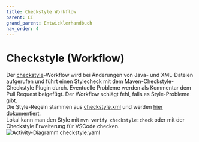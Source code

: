 ```yaml
---
title: Checkstyle Workflow
parent: CI
grand_parent: Entwicklerhandbuch
nav_order: 4
---
```


# Checkstyle (Workflow)
Der [checkstyle](https://github.com/weichware10/repo-utils/blob/main/workflows/checkstyle.yaml)-Workflow wird bei Änderungen von Java- und XML-Dateien aufgerufen und führt einen Stylecheck mit dem Maven-Checkstyle-Checkstyle Plugin durch. Eventuelle Probleme werden als Kommentar dem Pull Request beigefügt. Der Workflow schlägt fehl, falls es Style-Probleme gibt.  
Die Style-Regeln stammen aus [checkstyle.xml](https://github.com/weichware10/repo-utils/blob/main/checkstyle.xml) und werden [hier](checkstyle-rules.md) dokumentiert.  
Lokal kann man den Style mit `mvn verify checkstyle:check` oder mit der Checkstyle Erweiterung für VSCode checken.  
![Activity-Diagramm checkstyle.yaml](https://raw.githubusercontent.com/weichware10/repo-utils/main/diagrams/badges.svg)
